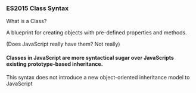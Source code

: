 ### ES2015 Class Syntax

What is a Class?

A blueprint for creating objects with pre-defined properties and methods.

(Does JavaScript really have them? Not really)

#### Classes in JavaScript are more syntactical sugar over JavaScripts existing prototype-based inheritance.

This syntax does not introduce a new object-oriented inheritance model to JavaScript

